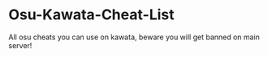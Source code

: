 # Osu-Kawata-Cheat-List
All osu cheats you can use on kawata, beware you will get banned on main server!
